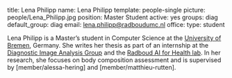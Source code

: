 title: Lena Philipp
name: Lena Philipp
template: people-single
picture: people/Lena_Philipp.jpg
position: Master Student
active: yes
groups: diag
default_group: diag
email: lena.philipp@radboudumc.nl
office: 
type: student

Lena Philipp is a Master’s student in Computer Science at the [University of Bremen](https://www.uni-bremen.de/), Germany. She writes her thesis as part of an internship at the [Diagnostic Image Analysis Group](https://www.diagnijmegen.nl) and the [Radboud AI for Health lab](https://www.ai-for-health.nl). In her research, she focuses on body composition assessment and is supervised by [member/alessa-hering] and [member/matthieu-rutten].
